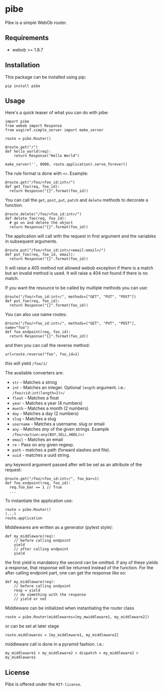 # pibe

Pibe is a simple WebOb router.


## Requirements

* webob >= 1.8.7

## Installation

This package can be installed using pip:

```
pip install pibe
```

## Usage

Here's a quick teaser of what you can do with pibe:

```
import pibe
from webob import Response
from wsgiref.simple_server import make_server

route = pibe.Router()

@route.get("/")
def hello_world(req):
    return Response("Hello World")

make_server('', 8000, route.application).serve_forever()
```


The rule format is done with `<>`. Example:

```
@route.get("/foo/<foo_id:int>/")
def get_foo(req, foo_id):
  return Response("{}".format(foo_id))
```

You can call the `get`, `post`, `put`, `patch` and `delete` methods to decorate a function.

```
@route.delete("/foo/<foo_id:int>/")
def delete_foo(req, foo_id):
  # go on and delete the object
  return Response("{}".format(foo_id))
```

The application will call with the request in first argument and the variables in subsequent arguments.

```
@route.put("/foo/<foo_id:int>/<email:email>/")
def put_foo(req, foo_id, email):
  return Response("{}".format(foo_id))
```

It will raise a 405 method not allowed webob exception if there is a match but an invalid method is used. It will raise a 404 not found if there is no match.

If you want the resource to be called by multiple methods you can use:

```
@route("/foo/<foo_id:int>/", methods=["GET", "PUT", "POST"])
def put_foo(req, foo_id):
  return Response("{}".format(foo_id))
```

You can also use name routes:

```
@route("/foo/<foo_id:int>/", methods=["GET", "PUT", "POST"], name="foo")
def foo_endpoint(req, foo_id):
  return Response("{}".format(foo_id))
```

and then you can call the reverse method:

```
url=route.reverse("foo", foo_id=1)
```

this will yield `/foo/1/`

The available converters are:

  - `str` - Matches a string
  - `int` - Matches an integer. Optional `length` argument. i.e.: `/foo/<id:int(length=2)>/`
  - `float` - Matches a float
  - `year` - Matches a year (4 numbers)
  - `month` - Matches a month (2 numbers)
  - `day` - Matches a day (2 numbers)
  - `slug` - Matches a slug
  - `username` - Matches a username. slug or email
  - `any` - Matches *any* of the given strings. Example `/foo/<action:any(BUY,SELL,HODL)>/`
  - `email` - Matches an email
  - `re` - Pass on any given regexp.
  - `path` - matches a path (forward slashes and file).
  - `uuid` - matches a uuid string.

any keyword argument passed after will be set as an attribute of the request:

```
@route.get("/foo/<foo_id:int>/", foo_bar=1)
def foo_endpoint(req, foo_id):
  req.foo_bar == 1 // True
  ...
```

To instantiate the application use:

```
route = pibe.Router()
(...)
route.application
```

Middlewares are written as a generator (pytest style):

```
def my_middleware(req):
    // before calling endpoint
    yield
    // after calling endpoint
    yield
```

the first yield is mandatory the second can be omitted. if any of these yields
a response, that response will be returned instead of the function. For the after
calling endpoint part, one can get the response like so:

```
def my_middleware(req):
    // before calling endpoint
    resp = yield
    // do something with the response
    // yield or not
```

Middleware can be initialized when instantiating the router class


```
route = pibe.Router(middlewares=[my_mwiddleware1, my_middleware2])
```

or can be set at later stage

```
route.middlewares = [my_middleware1, my_middleware2]
```

middleware call is done in a pyramid fashion. i.e.:

```
my_middleware1 > my_middleware2 > dispatch > my_middleware2 > my_middleware1
```

## License

Pibe is offered under the `MIT-license`.
